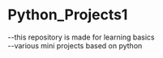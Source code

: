 # Python_Projects1
--this repository is made for learning basics <br>
--various mini projects based on python
